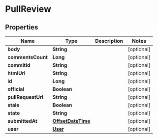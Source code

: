
# PullReview

## Properties
Name | Type | Description | Notes
------------ | ------------- | ------------- | -------------
**body** | **String** |  |  [optional]
**commentsCount** | **Long** |  |  [optional]
**commitId** | **String** |  |  [optional]
**htmlUrl** | **String** |  |  [optional]
**id** | **Long** |  |  [optional]
**official** | **Boolean** |  |  [optional]
**pullRequestUrl** | **String** |  |  [optional]
**stale** | **Boolean** |  |  [optional]
**state** | **String** |  |  [optional]
**submittedAt** | [**OffsetDateTime**](OffsetDateTime.md) |  |  [optional]
**user** | [**User**](User.md) |  |  [optional]



